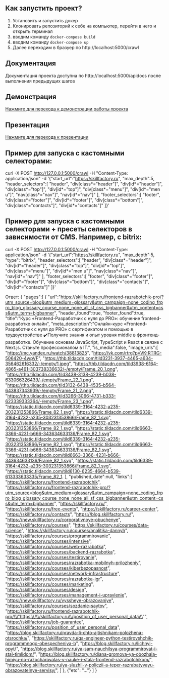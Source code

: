## Как запустить проект?
1. Установить и запустить докер
2. Клонировать репозиторий к себе на компьютер, перейти в него и открыть терминал
3. вводим команду ```docker-compose build```
4. вводим команду ```docker-compose up```
5. Далее переходим в бразуер по http://localhost:5000/crawl

## Документация
Документация проекта доступна по http://localhost:5000/apidocs после выполнения предыдущих шагов

## Демонстрация
[Нажмите для перехода к демонстрации работы проекта](https://drive.google.com/drive/folders/1Be0uX9hxx26hExc662ZiCB9fqPDMHbRv?usp=sharing)

## Презентация
[Нажмите для перехода к презентации](https://docs.google.com/presentation/d/1rWlbE59T9rf51uZCyttu-_zSQqED27bm/edit?slide=id.p1#slide=id.p1)

## Пример для запуска с кастомными селекторами:
curl -X POST http://127.0.0.1:5000/crawl -H "Content-Type: application/json" -d '{"start_url":"https://skillfactory.ru", "max_depth":5, "header_selectors":[ "header", "div[class*=\"header\"]", "div[id*=\"header\"]", "div[class*=\"top\"]", "div[id*=\"top\"]", "div[class*=\"menu\"]", "div[id*=\"men
u\"]", "nav[class*=\"nav\"]", "nav[id*=\"nav\"]" ], "footer_selectors":[ "footer", "div[class*=\"footer\"]", "div[id*=\"footer\"]", "div[class*=\"bottom\"]", "div[class*=\"contacts\"]", "div[id*=\"contacts\"]" ]}'

## Пример для запуска с кастомными селекторами + пресеты селекторов в зависимости от CMS. Например, с bitrix:
curl -X POST http://127.0.0.1:5000/crawl -H "Content-Type: application/json" -d '{"start_url":"https://skillfactory.ru", "max_depth":5, "type": "bitrix", "header_selectors":[ "header", "div[class*=\"header\"]", "div[id*=\"header\"]", "div[class*=\"top\"]", "div[id*=\"top\"]", "div[class*=\"menu\"]", "div[id*=\"men
u\"]", "nav[class*=\"nav\"]", "nav[id*=\"nav\"]" ], "footer_selectors":[ "footer", "div[class*=\"footer\"]", "div[id*=\"footer\"]", "div[class*=\"bottom\"]", "div[class*=\"contacts\"]", "div[id*=\"contacts\"]" ]}'

Ответ:
{
   "pages":[
      {
         "url":"https://skillfactory.ru/frontend-razrabotchik-pro/?utm_source=blog&utm_medium=glossary&utm_campaign=none_coding_frpro_blog_glossary_course_none_none_all_sf_css_bigbanner&utm_content=css&utm_term=bigbanner",
         "header_found":true,
         "footer_found":true,
         "title":"Курс «Frontend-Разработчик с нуля до PRO»: обучение frontend-разработке онлайн",
         "meta_description":"Онлайн-курс «Frontend-Разработчик с нуля до PRO» с сертификатом и помощью в трудоустройстве ✔️Получите знания и опыт уровня middle в фронтенд-разработке. Обучение основам JavaScript, TypeScript и React в связке с Next.js. Станьте профессионалом в IT.",
         "is_media":false,
         "image_urls":[
            "https://mc.yandex.ru/watch/38813825",
            "https://vk.com/rtrg?p=VK-RTRG-506420-4wpVF",
            "https://thb.tildacdn.com/tild3231-3937-4465-a634-356462616332/-/empty/1.jpeg",
            "https://thb.tildacdn.com/tild3938-6164-4865-a461-303738336632/-/empty/Frame_20_1.png",
            "https://thb.tildacdn.com/tild3438-3138-4239-b038-633066326439/-/empty/Frame_22_1.png",
            "https://thb.tildacdn.com/tild3132-6438-4535-b564-643837343939/-/empty/Frame_21_2.png",
            "https://thb.tildacdn.com/tild3266-3066-4731-b333-623339333364/-/empty/Frame_23_1.png",
            "https://static.tildacdn.com/tild6339-3164-4232-a235-303231353866/Frame_82_1.svg",
            "https://static.tildacdn.com/tild6339-3164-4232-a235-303231353866/Frame_82_1.svg",
            "https://static.tildacdn.com/tild6339-3164-4232-a235-303231353866/Frame_82_1.svg",
            "https://static.tildacdn.com/tild6663-3366-4231-b666-343634633136/Frame_82_1.svg",
            "https://static.tildacdn.com/tild6339-3164-4232-a235-303231353866/Frame_82_1.svg",
            "https://static.tildacdn.com/tild6663-3366-4231-b666-343634633136/Frame_82_1.svg",
            "https://static.tildacdn.com/tild6663-3366-4231-b666-343634633136/Frame_82_1.svg",
            "https://static.tildacdn.com/tild6339-3164-4232-a235-303231353866/Frame_82_1.svg",
            "https://static.tildacdn.com/tild6130-6235-4664-b539-613333633335/Frame_82_1.
         ],
         "published_date":null,
         "links":[
            "https://skillfactory.ru/frontend-razrabotchik",
            "https://skillfactory.ru/frontend-razrabotchik-pro/?utm_source=blog&utm_medium=glossary&utm_campaign=none_coding_frpro_blog_glossary_course_none_none_all_sf_css_bigbanner&utm_content=css&utm_term=bigbanner",
            "https://skillfactory.ru/",
            "https://skillfactory.ru/free-events",
            "https://skillfactory.ru/career-center",
            "https://skillfactory.ru/contacts",
            "https://blog.skillfactory.ru/",
            "https://new.skillfactory.ru/corporativnoye-obuchenye",
            "https://skillfactory.ru/courses",
            "https://skillfactory.ru/courses/data-science",
            "https://skillfactory.ru/courses/analitika-dannyh",
            "https://skillfactory.ru/courses/programmirovanie",
            "https://skillfactory.ru/courses/intensive",
            "https://skillfactory.ru/courses/web-razrabotka",
            "https://skillfactory.ru/courses/backend-razrabotka",
            "https://skillfactory.ru/courses/testirovanie",
            "https://skillfactory.ru/courses/razrabotka-mobilnyh-prilozheniy",
            "https://skillfactory.ru/courses/kiberbezopasnost",
            "https://skillfactory.ru/courses/network-infrastructure",
            "https://skillfactory.ru/courses/razrabotka-igr",
            "https://skillfactory.ru/courses/marketing",
            "https://skillfactory.ru/courses/design",
            "https://skillfactory.ru/courses/management-i-upravlenie",
            "https://new.skillfactory.ru/vyssheye-obrazovaniye",
            "https://skillfactory.ru/courses/sozdanie-saytov",
            "https://skillfactory.ru/frontend-razrabotchik-pro/\\\"https:\\/\\/skillfactory.ru\\/position_of_user_personal_data\\\"",
            "https://skillfactory.ru/job-guarantee",
            "https://skillfactory.ru/position_of_user_personal_data",
            "https://blog.skillfactory.ru/pravda-li-chto-ajtishnikam-polozhena-otsrochka/",
            "https://skillfactory.ru/qa-engineer-python-testirovshchik-programmnogo-obespecheniya-b",
            "https://blog.skillfactory.ru/lichnyj-opyt/",
            "https://blog.skillfactory.ru/ya-sam-nauchilsya-programmirovat-i-stal-timlidom/",
            "https://blog.skillfactory.ru/diana-gromova-ya-obozhala-himiyu-no-razocharovalas-v-nauke-i-stala-frontend-razrabotchikom/",
            "https://blog.skillfactory.ru/ya-sluzhil-v-policzii-a-teper-razrabatyvayu-obrazovatelnye-servisy/",
         ]
      },
      {"etc": "..."}
   ]
}


